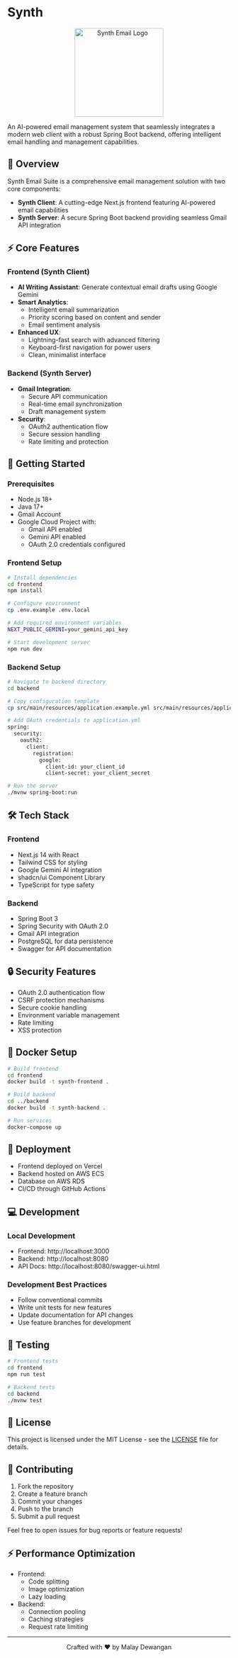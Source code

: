 # Synth
<p align="center">
  <img src="public/assets/synth-logo.svg" alt="Synth Email Logo" width="200"/>
</p>

An AI-powered email management system that seamlessly integrates a modern web client with a robust Spring Boot backend, offering intelligent email handling and management capabilities.

## 🌟 Overview
Synth Email Suite is a comprehensive email management solution with two core components:
- **Synth Client**: A cutting-edge Next.js frontend featuring AI-powered email capabilities
- **Synth Server**: A secure Spring Boot backend providing seamless Gmail API integration

## ⚡️ Core Features

### Frontend (Synth Client)
- **AI Writing Assistant**: Generate contextual email drafts using Google Gemini
- **Smart Analytics**: 
  - Intelligent email summarization
  - Priority scoring based on content and sender
  - Email sentiment analysis
- **Enhanced UX**:
  - Lightning-fast search with advanced filtering
  - Keyboard-first navigation for power users
  - Clean, minimalist interface

### Backend (Synth Server)
- **Gmail Integration**:
  - Secure API communication
  - Real-time email synchronization
  - Draft management system
- **Security**: 
  - OAuth2 authentication flow
  - Secure session handling
  - Rate limiting and protection

## 🚀 Getting Started

### Prerequisites
- Node.js 18+
- Java 17+
- Gmail Account
- Google Cloud Project with:
  - Gmail API enabled
  - Gemini API enabled
  - OAuth 2.0 credentials configured

### Frontend Setup
```bash
# Install dependencies
cd frontend
npm install

# Configure environment
cp .env.example .env.local

# Add required environment variables
NEXT_PUBLIC_GEMINI=your_gemini_api_key

# Start development server
npm run dev
```

### Backend Setup
```bash
# Navigate to backend directory
cd backend

# Copy configuration template
cp src/main/resources/application.example.yml src/main/resources/application.yml

# Add OAuth credentials to application.yml
spring:
  security:
    oauth2:
      client:
        registration:
          google:
            client-id: your_client_id
            client-secret: your_client_secret

# Run the server
./mvnw spring-boot:run
```

## 🛠️ Tech Stack

### Frontend
- Next.js 14 with React
- Tailwind CSS for styling
- Google Gemini AI integration
- shadcn/ui Component Library
- TypeScript for type safety

### Backend
- Spring Boot 3
- Spring Security with OAuth 2.0
- Gmail API integration
- PostgreSQL for data persistence
- Swagger for API documentation

## 🔒 Security Features
- OAuth 2.0 authentication flow
- CSRF protection mechanisms
- Secure cookie handling
- Environment variable management
- Rate limiting
- XSS protection

## 🐳 Docker Setup
```bash
# Build frontend
cd frontend
docker build -t synth-frontend .

# Build backend
cd ../backend
docker build -t synth-backend .

# Run services
docker-compose up
```

## 🚢 Deployment
- Frontend deployed on Vercel
- Backend hosted on AWS ECS
- Database on AWS RDS
- CI/CD through GitHub Actions

## 💻 Development

### Local Development
- Frontend: http://localhost:3000
- Backend: http://localhost:8080
- API Docs: http://localhost:8080/swagger-ui.html

### Development Best Practices
- Follow conventional commits
- Write unit tests for new features
- Update documentation for API changes
- Use feature branches for development

## 🧪 Testing
```bash
# Frontend tests
cd frontend
npm run test

# Backend tests
cd backend
./mvnw test
```

## 📄 License
This project is licensed under the MIT License - see the [LICENSE](LICENSE) file for details.

## 🤝 Contributing
1. Fork the repository
2. Create a feature branch
3. Commit your changes
4. Push to the branch
5. Submit a pull request

Feel free to open issues for bug reports or feature requests!

## ⚡ Performance Optimization
- Frontend:
  - Code splitting
  - Image optimization
  - Lazy loading
- Backend:
  - Connection pooling
  - Caching strategies
  - Request rate limiting

---

<p align="center">
  Crafted with ❤️ by Malay Dewangan
</p>

